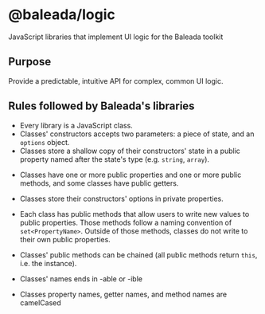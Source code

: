 # @baleada/logic

JavaScript libraries that implement UI logic for the Baleada toolkit


## Purpose

Provide a predictable, intuitive API for complex, common UI logic.


## Rules followed by Baleada's libraries

- Every library is a JavaScript class.
- Classes' constructors accepts two parameters: a piece of state, and an `options` object.
- Classes store a shallow copy of their constructors' state in a public property named after the state's type (e.g. `string`, `array`).
<!-- - When do classes have public properties other than that one? -->
- Classes have one or more public properties and one or more public methods, and some classes have public getters.
- Classes store their constructors' options in private properties.
- Each class has public methods that allow users to write new values to public properties. Those methods follow a naming convention of `set<PropertyName>`. Outside of those methods, classes do not write to their own public properties.
- Classes' public methods can be chained (all public methods return `this`, i.e. the instance).

- Classes' names ends in -able or -ible
- Classes property names, getter names, and method names are camelCased
